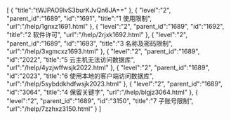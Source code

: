 [
	{
		"title":"tWJPAO9lvS3burKJvQn6JA=="
	},
	{
		"level":"2",
		"parent_id":"1689",
		"id":"1691",
		"title":"1  使用限制",
		"url":"/help/1gnxz1691.html"
	},
	{
		"level":"2",
		"parent_id":"1689",
		"id":"1692",
		"title":"2  软件许可",
		"url":"/help/2rjxk1692.html"
	},
	{
		"level":"2",
		"parent_id":"1689",
		"id":"1693",
		"title":"3  名称及密码限制",
		"url":"/help/3xgmcxz1693.html"
	},
	{
		"level":"2",
		"parent_id":"1689",
		"id":"2022",
		"title":"5  云主机无法访问数据库",
		"url":"/help/4yzjwffwsjk2022.html"
	},
	{
		"level":"2",
		"parent_id":"1689",
		"id":"2023",
		"title":"6  使用本地的客户端访问数据库",
		"url":"/help/5sybddkhdfwsjk2023.html"
	},
	{
		"level":"2",
		"parent_id":"1689",
		"id":"3064",
		"title":"4 保留关键字",
		"url":"/help/blgjz3064.html"
	},
	{
		"level":"2",
		"parent_id":"1689",
		"id":"3150",
		"title":"7 子账号限制",
		"url":"/help/7zzhxz3150.html"
	}
]
